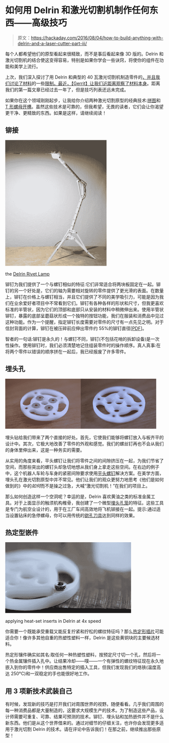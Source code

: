 # 如何用 Delrin 和激光切割机制作任何东西——高级技巧

> 原文：<https://hackaday.com/2016/08/04/how-to-build-anything-with-delrin-and-a-laser-cutter-part-iii/>

每个人都希望他们的原型看起来很精致，而不是事后看起来像 3D 版的。Delrin 和激光切割机的结合使这变得容易，特别是如果你学会一些诀窍，将使你的组件在功能和美学上流行。

上次，我们深入探讨了用 Delrin 和典型的 40 瓦激光切割机制造零件的[，并且我们讨论了材料](http://hackaday.com/2015/09/03/how-to-build-anything-using-delrin-and-a-laser-cutter/)的一些[限制。最近，【Gerrit】让我们](http://hackaday.com/2015/09/22/drawbacks-of-lased-delrin-and-how-to-slip-around-them/)[近距离观察了材料本身](http://hackaday.com/2016/03/03/materials-to-know-acetal-and-delrin/)。距离我们的第一篇文章已经过去一年了，但是技巧列表还远未完成。

如果你在这个领域刚刚起步，让我给你介绍两种激光切割原型的经典技术:[拼图](http://store.curiousinventor.com/medimg/tips/custom_laser_cut_boxes/checker_assembling_big.jpg)和 [T 形螺母开槽](http://blog.ponoko.com/wp-content/uploads/2010/06/t-slot.jpg)。虽然这些技术是可靠的，但我希望，无畏的读者，它们会让你渴望更干净、更精致的东西。如果是这样，请继续阅读！

## 铆接

![rivet_lamp](img/06a140d32333581428b2d2a65e7cc659.png)

the [Delrin Rivet Lamp](http://www.doublejumpelectric.com/projects/collapsing_delrin_desklamp/2015-08-15-collapsing_delrin_desklamp/)

铆钉为我们提供了一个与螺钉相似的特征:它们非常适合将两块板固定在一起。铆钉的另一个好处是，它们的轴为需要相对旋转的零件提供了更光滑的表面。在数量上，铆钉在价格上与螺钉相当，并且它们提供了不同的美学吸引力，可能是因为我们在业余爱好者项目中不常看到它们。铆钉有各种各样的形状和尺寸，但我更喜欢标准的半管状，因为它们的顶部和底部只从安装的材料中稍微伸出来。使用半管状铆钉，暴露的底部呈蘑菇状形成一个独特的按钮功能，我们在服装和消费品中见过这种功能。作为一个提醒，指定铆钉长度需要对零件的尺寸有一点先见之明。对于信封背面的计算，铆钉在被压碎前应伸出零件约 55%的铆钉直径[[PDF](http://www.rivet.com/stats/tubular/semitub-design.pdf)]。

智者的一句话:铆钉是永久的！与螺钉不同，铆钉(不包括花哨的拆卸设备)是一次性操作。使用铆钉时，我们必须清楚地记住组装零件时的操作顺序。真人真事:在将两个零件以错误的顺序拼在一起后，我已经报废了许多零件。

## 埋头孔

[![](img/f86093aaebb569a28e26899554d4b5a7.png)](https://hackaday.com/wp-content/uploads/2016/07/28400380580_56518a3613_m.jpg)[![](img/d61d2605eeca9f2fcaaef3e8fae45c43.png)](https://hackaday.com/wp-content/uploads/2016/07/28606449781_58c43de473_m.jpg)

埋头钻给我们带来了两个直接的好处。首先，它使我们能够将螺钉放入与板齐平的设计中。其次，它极大地改善了零件的外观和感觉。我们的螺丝钉再也不会从我们的身体里伸出来，这是一种务实的需要。

从实用的角度来看，平头螺钉让我们将零件之间的间隙挤压在一起，为我们节省了空间，而那些突出的螺钉头却急切地想从我们身上拿走这些空间。在右边的例子中，这个机器人车轮与车身的紧密间隙要求使用[平头螺钉](http://www.mcmaster.com/#socket-cap-screws/=13j345j)解决方案。在美学方面，埋头孔在激光切割原型中并不常见。他们让我们的观众更努力地思考《他们是如何做到的》中的*如何*而不是操之过急，大喊“激光切割机！”在我们的项目上。

那么如何创造这样一个空洞呢？幸运的是，Delrin 喜欢黄油之类的标准金属工具。对于上面显示的触须机构椎骨，我创建了一个微型[埋头孔笼](http://www.panamericantool.com/micro-stop-countersinks-cage.html)的特征。这些工具是专门为航空业设计的，用于在工厂车间高效地将飞机铆接在一起。提示:通过适当设置钻床的急停螺母，你可以用传统的[锪孔刀具](http://www.mcmaster.com/#countersinks/=13j3jt3)达到同样的效果。

## 热定型嵌件

![heat_staking_delrin](img/ba598606be87a33a188fef8513b469ef.png)

applying heat-set inserts in Delrin at 4x speed

你需要一个既能承受重载又能反复拧紧和拧松的螺纹特征吗？那么[热定形插片](http://www.mcmaster.com/#heat-inserts/=13j22l0)可能适合你！像许多其他自重的热塑性塑料一样，Delrin 是这些黄铜块的主要候选材料。

热定形镶件确实如其名:取任何一种热塑性塑料，按预定尺寸切一个孔，然后将一个热金属镶件插入孔中。让结果冷却——噗——一个有弹性的螺纹特征现在永久地嵌入到你的零件中！供应商出售特定的插入工具，但我们发现我们的烙铁(温度高达 250°C)和一双稳定的手也能很好地工作。

## 用 3 项新技术武装自己

有时候，发现新的技巧是打开我们对周围世界的视野。随便看看。几乎我们周围的每一种消费品都是大量制造的，这要求大规模生产的技术。为了制造这些产品，设计师需要可重复、可靠、结果可预测的技术。铆钉、埋头钻和加热嵌件并不是什么新东西。他们是从这个世界借来的。通过对细节的仔细关注，也许你会发现更多适用于激光切割 Delrin 的技术。请在评论中告诉我们！在那之前，继续推出那些原型！